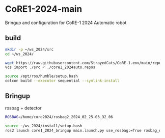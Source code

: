 # CoRE1-2024-main
Bringup and configuration for CoRE-1 2024 Automatic robot

## build

```bash
mkdir -p ~/ws_2024/src
cd ~/ws_2024/

wget https://raw.githubusercontent.com/StrayedCats/CoRE-1.env/main/repos/core1_2024auto.repos
vcs import ./src < ./core1_2024auto.repos

source /opt/ros/humble/setup.bash
colcon build --executor sequential --symlink-install
```

## Bringup

rosbag + detector

```bash
ROSBAG=/home/core2024/rosbag2_2024_02_25-03_32_06

source ~/ws_2024/install/setup.bash
ros2 launch core1_2024_bringup main.launch.py use_rosbag:=True rosbag_dir:=${ROSBAG} use_viewer:=True 
```
